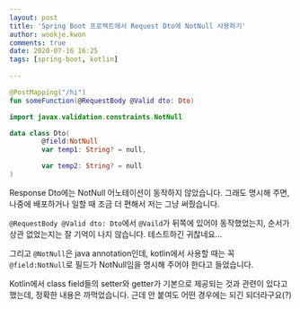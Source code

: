 ```yaml
---  
layout: post  
title: 'Spring Boot 프로젝트에서 Request Dto에 NotNull 사용하기'  
author: wookje.kwon  
comments: true  
date: 2020-07-16 16:25  
tags: [spring-boot, kotlin]  
  
---  
```


```kotlin
@PostMapping("/hi")
fun someFunction(@RequestBody @Valid dto: Dto)
```

```kotlin
import javax.validation.constraints.NotNull

data class Dto(
        @field:NotNull
        var temp1: String? = null,

        var temp2: String? = null
)
```

Response Dto에는 NotNull 어노테이션이 동작하지 않았습니다. 그래도 명시해 주면, 나중에 배포하거나 일할 때 조금 더 편해서 저는 그냥 써줬습니다.  

`@RequestBody @Valid dto: Dto`에서 `@Vaild`가 뒤쪽에 있어야 동작했었는지, 순서가 상관 없었는지는 잘 기억이 나지 않습니다. 테스트하긴 귀찮네요...  

그리고 `@NotNull`은 java annotation인데, kotlin에서 사용할 때는 꼭 `@field:NotNull`로 필드가 NotNull임을 명시해 주어야 한다고 들었습니다.  

Kotlin에서 class field들의 setter와 getter가 기본으로 제공되는 것과 관련이 있다고 했는데, 정확한 내용은 까먹었습니다. 근데 안 붙여도 어떤 경우에는 되긴 되더라구요(?)